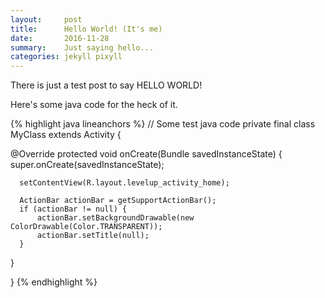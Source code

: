 ```yaml
---
layout:     post
title:      Hello World! (It's me)
date:       2016-11-28
summary:    Just saying hello...
categories: jekyll pixyll
---
```


There is just a test post to say HELLO WORLD!

Here's some java code for the heck of it.

{% highlight java lineanchors %}
// Some test java code
private final class MyClass extends Activity {
 
  @Override
  protected void onCreate(Bundle savedInstanceState) {
      super.onCreate(savedInstanceState);

      setContentView(R.layout.levelup_activity_home);

      ActionBar actionBar = getSupportActionBar();
      if (actionBar != null) {
          actionBar.setBackgroundDrawable(new ColorDrawable(Color.TRANSPARENT));
          actionBar.setTitle(null);
      }
  }

}
{% endhighlight %}
